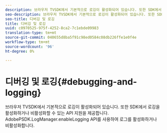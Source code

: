 ```yaml
---
description: 브라우저 TVSDK에서 기본적으로 로깅이 활성화되어 있습니다. 또한 SDK에서 로깅을 활성화하거나 비활성화할 수 있는 API 지원을 제공합니다. AdobePSDK.LogManager.enableLogging API를 사용하여 로그를 활성화하거나 비활성화합니다.
seo-description: 브라우저 TVSDK에서 기본적으로 로깅이 활성화되어 있습니다. 또한 SDK에서 로깅을 활성화하거나 비활성화할 수 있는 API 지원을 제공합니다. AdobePSDK.LogManager.enableLogging API를 사용하여 로그를 활성화하거나 비활성화합니다.
seo-title: 디버깅 및 로깅
title: 디버깅 및 로깅
uuid: c0970525-975f-4252-8ca2-7c1ebde09983
translation-type: tm+mt
source-git-commit: 040655d8ba5f91c98ed0584c08db226ffe1e0f4e
workflow-type: tm+mt
source-wordcount: '96'
ht-degree: 0%

---
```



# 디버깅 및 로깅{#debugging-and-logging}

브라우저 TVSDK에서 기본적으로 로깅이 활성화되어 있습니다. 또한 SDK에서 로깅을 활성화하거나 비활성화할 수 있는 API 지원을 제공합니다. AdobePSDK.LogManager.enableLogging API를 사용하여 로그를 활성화하거나 비활성화합니다.


